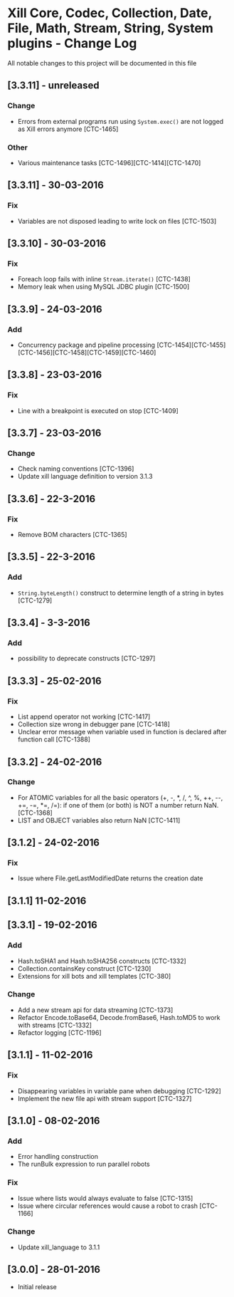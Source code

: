 # Xill Core, Codec, Collection, Date, File, Math, Stream, String, System plugins - Change Log
All notable changes to this project will be documented in this file

## [3.3.11] - unreleased
### Change
- Errors from external programs run using `System.exec()` are not logged as Xill errors anymore [CTC-1465]

### Other
- Various maintenance tasks [CTC-1496][CTC-1414][CTC-1470]

## [3.3.11] - 30-03-2016
### Fix
- Variables are not disposed leading to write lock on files [CTC-1503]

## [3.3.10] - 30-03-2016
### Fix
- Foreach loop fails with inline `Stream.iterate()` [CTC-1438]
- Memory leak when using MySQL JDBC plugin [CTC-1500]

## [3.3.9] - 24-03-2016
### Add
- Concurrency package and pipeline processing [CTC-1454][CTC-1455][CTC-1456][CTC-1458][CTC-1459][CTC-1460]

## [3.3.8] - 23-03-2016
### Fix
- Line with a breakpoint is executed on stop [CTC-1409]

## [3.3.7] - 23-03-2016
### Change
- Check naming conventions [CTC-1396]
- Update xill language definition to version 3.1.3

## [3.3.6] - 22-3-2016
### Fix
- Remove BOM characters [CTC-1365]

## [3.3.5] - 22-3-2016
### Add
- `String.byteLength()` construct to determine length of a string in bytes [CTC-1279]

## [3.3.4] - 3-3-2016
### Add
- possibility to deprecate constructs [CTC-1297]

## [3.3.3] - 25-02-2016
### Fix
- List append operator not working [CTC-1417]
- Collection size wrong in debugger pane [CTC-1418]
- Unclear error message when variable used in function is declared after function call [CTC-1388]

## [3.3.2] - 24-02-2016
### Change
- For ATOMIC variables for all the basic operators (+, -, *, /, ^, %, ++, --, +=, -=, *=, /=):
if one of them (or both) is NOT a number return NaN. [CTC-1368]
- LIST and OBJECT variables also return NaN [CTC-1411]

## [3.1.2] - 24-02-2016
### Fix
- Issue where File.getLastModifiedDate returns the creation date

## [3.1.1] 11-02-2016

## [3.3.1] - 19-02-2016
### Add
- Hash.toSHA1 and Hash.toSHA256 constructs [CTC-1332]
- Collection.containsKey construct [CTC-1230]
- Extensions for xill bots and xill templates [CTC-380]

### Change
- Add a new stream api for data streaming [CTC-1373]
- Refactor Encode.toBase64, Decode.fromBase6, Hash.toMD5 to work with streams [CTC-1332]
- Refactor logging [CTC-1196]


## [3.1.1] - 11-02-2016
### Fix
- Disappearing variables in variable pane when debugging [CTC-1292]
- Implement the new file api with stream support [CTC-1327]

## [3.1.0] - 08-02-2016

### Add
- Error handling construction
- The runBulk expression to run parallel robots

### Fix
- Issue where lists would always evaluate to false [CTC-1315]
- Issue where circular references would cause a robot to crash [CTC-1166]

### Change
- Update xill_language to 3.1.1

## [3.0.0] - 28-01-2016
 - Initial release

